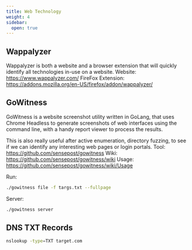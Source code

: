 ```yaml
---
title: Web Technology
weight: 4
sidebar:
  open: true
---
```

## Wappalyzer
Wappalyzer is both a website and a browser extension that will quickly identify all technologies in-use on a website.
Website: https://www.wappalyzer.com/ 
FireFox Extension: https://addons.mozilla.org/en-US/firefox/addon/wappalyzer/

## GoWitness
GoWitness is a website screenshot utility written in GoLang, that uses Chrome Headless to generate screenshots of web interfaces using the command line, with a handy report viewer to process the results.

This is also really useful after active enumeration, directory fuzzing, to see if we can identify any interesting web pages or login portals. 
Tool: https://github.com/sensepost/gowitness
Wiki: https://github.com/sensepost/gowitness/wiki 
Usage: https://github.com/sensepost/gowitness/wiki/Usage

Run:
```bash
./gowitness file -f targs.txt --fullpage
```
Server:
```bash
./gowitness server 
```

## DNS TXT Records
```bash
nslookup -type=TXT target.com
```